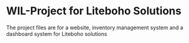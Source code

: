 # WIL-Project for Liteboho Solutions
The project files are for a website, inventory management system and a dashboard system for Liteboho solutions
